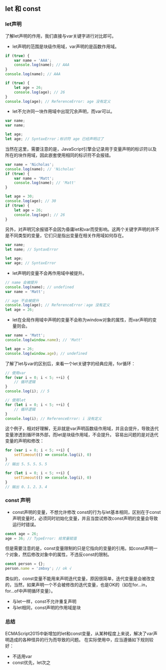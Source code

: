 ## let 和 const
### let声明
了解let声明的作用，我们直接与var关键字进行对比即可。
- let声明的范围是块级作用域，var声明的是函数作用域。
```javascript
if (true) {
    var name = 'AAA';
    console.log(name); // AAA
}
console.log(name); // AAA

if (true) {
    let age = 26;
    console.log(age); // 26
}
console.log(age); // ReferenceError: age 没有定义
```
- let不允许同一块作用域中出现冗余声明，而var可以。
```javascript
var name;
var name;

let age;
let age; // SyntaxError；标识符 age 已经声明过了
```
当然在这里，需要注意的是，JavaScript引擎会记录用于变量声明的标识符以及所在的块作用域，因此嵌套使用相同的标识符不会报错。
```javascript
var name = 'Nicholas';
console.log(name); // 'Nicholas'
if (true) {
    var name = 'Matt';
    console.log(name); // 'Matt'
}

let age = 30;
console.log(age); // 30
if (true) {
    let age = 26;
    console.log(age); // 26
}
```
另外，对声明冗余报错不会因为昏庸let和var而受影响。这两个关键字声明的并不是不同类型的变量，它们只是指出变量在相关作用域如何存在。
```javascript
var name;
let name; // SyntaxError

let age;
var age; // SyntaxError
```
- let声明的变量不会再作用域中被提升。
```javascript
// name 会被提升
console.log(name); // undefined
var name = 'Matt';

// age 不会被提升
console.log(age); // ReferenceError：age 没有定义
let age = 26;
```
- let在全局作用域中声明的变量不会称为window对象的属性，而var声明的变量则会。
```javascript
var name = 'Matt';
console.log(window.name); // 'Matt'

let age = 26;
console.log(window.age); // undefined
```
了解了let与var的区别后，来看一个let关键字的经典应用，for循环：
```javascript
// 使用var
for (var i = 0; i < 5; ++i) {
    // 循环逻辑
}
console.log(i); // 5

// 使用let
for (let i = 0; i < 5; ++i) {
    // 循环逻辑
}
console.log(i); // ReferenceError: i 没有定义
```
这个例子，相对好理解，无非就是var声明函数级作用域，并且会提升，导致迭代变量渗透到循环体外部，而let是块级作用域，不会提升。
容易出问题的是对迭代变量的声明和修改：
```javascript
for (var i = 0; i < 5; ++i) {
    setTimeout(() => console.log(i), 0)
}
// 输出 5、5、5、5、5

for (let i = 0; i < 5; ++i) {
    setTimeout(() => console.log(i), 0)
}
// 输出 0、1、2、3、4
```
### const 声明
- const声明的变量，不想允许修改
const的行为与let基本相同，区别在于const声明变量时，必须同时初始化变量，并且当尝试修改const声明的变量会导致运行时错误。
```javascript
const age = 26;
age = 36; // TypeError: 给常量赋值
```
但是需要注意的是，const变量限制的只是它指向的变量的引用。如const声明一个对象，然后修改对象中的属性，不违反const的限制。
```javascript
const person = {};
person.name = 'zmbxy'; // ok √
```
类似的，const变量不能用来声明迭代变量，原因很简单，迭代变量是会被改变的，当然，如果声明一个不会被修改的迭代变量，也是OK的（如在for...in，for...of中声明循环变量）。
- 与let一样，const不允许重复声明
- 与let相同，const声明的作用域是块
### 总结
ECMAScript2015中新增加的let和const变量，从某种程度上来说，解决了var声明造成的各种怪异的行为而导致的问题。
在实际使用中，应当遵循如下规则较好：
- 不适用var
- const优先，let次之